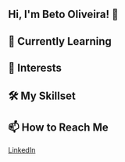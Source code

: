 ## Hi, I'm Beto Oliveira! 👋


## 🌱 Currently Learning

## 🎯 Interests

## 🛠️ My Skillset

## 📫 How to Reach Me
[LinkedIn](https://www.linkedin.com/in/beto-oliveira/)
<!--
- 🔭 I’m currently working on ...
- 🌱 I’m currently learning ...
- 👯 I’m looking to collaborate on ...
- 🤔 I’m looking for help with ...
- 💬 Ask me about ...
- 📫 How to reach me: ...
- 😄 Pronouns: ...
- ⚡ Fun fact: ...
-->
